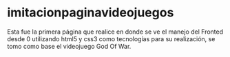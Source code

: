 # imitacionpaginavideojuegos
 Esta fue la primera página que realice en donde se ve el manejo del Fronted desde 0 utilizando html5 y css3 como tecnologías para su realización, se tomo como base el videojuego God Of War.
